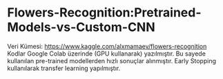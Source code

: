 # Flowers-Recognition:Pretrained-Models-vs-Custom-CNN
Veri Kümesi: https://www.kaggle.com/alxmamaev/flowers-recognition
Kodlar Google Colab üzerinde (GPU kullanarak) yazılmıştır. Bu sayede kullanılan pre-trained modellerden hızlı sonuçlar alınmıştır.
Early Stopping kullanılarak transfer learning yapılmıştır.
